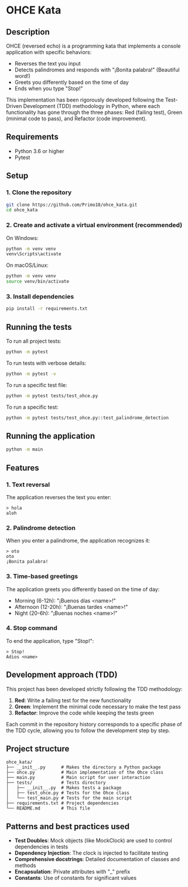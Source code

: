 # OHCE Kata

## Description

OHCE (reversed echo) is a programming kata that implements a console application with specific behaviors:

- Reverses the text you input
- Detects palindromes and responds with "¡Bonita palabra!" (Beautiful word!)
- Greets you differently based on the time of day
- Ends when you type "Stop!"

This implementation has been rigorously developed following the Test-Driven Development (TDD) methodology in Python, where each functionality has gone through the three phases: Red (failing test), Green (minimal code to pass), and Refactor (code improvement).

## Requirements

- Python 3.6 or higher
- Pytest

## Setup

### 1. Clone the repository

```bash
git clone https://github.com/Primo18/ohce_kata.git
cd ohce_kata
```

### 2. Create and activate a virtual environment (recommended)

On Windows:

```bash
python -m venv venv
venv\Scripts\activate
```

On macOS/Linux:

```bash
python -m venv venv
source venv/bin/activate
```

### 3. Install dependencies

```bash
pip install -r requirements.txt
```

## Running the tests

To run all project tests:

```bash
python -m pytest
```

To run tests with verbose details:

```bash
python -m pytest -v
```

To run a specific test file:

```bash
python -m pytest tests/test_ohce.py
```

To run a specific test:

```bash
python -m pytest tests/test_ohce.py::test_palindrome_detection
```

## Running the application

```bash
python -m main
```

## Features

### 1. Text reversal

The application reverses the text you enter:

```
> hola
aloh
```

### 2. Palindrome detection

When you enter a palindrome, the application recognizes it:

```
> oto
oto
¡Bonita palabra!
```

### 3. Time-based greetings

The application greets you differently based on the time of day:

- Morning (6-12h): "¡Buenos días \<name\>!"
- Afternoon (12-20h): "¡Buenas tardes \<name\>!"
- Night (20-6h): "¡Buenas noches \<name\>!"

### 4. Stop command

To end the application, type "Stop!":

```
> Stop!
Adios <name>
```

## Development approach (TDD)

This project has been developed strictly following the TDD methodology:

1. **Red**: Write a failing test for the new functionality
2. **Green**: Implement the minimal code necessary to make the test pass
3. **Refactor**: Improve the code while keeping the tests green

Each commit in the repository history corresponds to a specific phase of the TDD cycle, allowing you to follow the development step by step.

## Project structure

```
ohce_kata/
├── __init__.py      # Makes the directory a Python package
├── ohce.py          # Main implementation of the Ohce class
├── main.py          # Main script for user interaction
├── tests/           # Tests directory
│   ├── __init__.py  # Makes tests a package
│   ├── test_ohce.py # Tests for the Ohce class
│   └── test_main.py # Tests for the main script
├── requirements.txt # Project dependencies
└── README.md        # This file
```

## Patterns and best practices used

- **Test Doubles**: Mock objects (like MockClock) are used to control dependencies in tests
- **Dependency Injection**: The clock is injected to facilitate testing
- **Comprehensive docstrings**: Detailed documentation of classes and methods
- **Encapsulation**: Private attributes with "\_" prefix
- **Constants**: Use of constants for significant values
